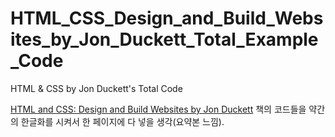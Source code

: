 # HTML_CSS_Design_and_Build_Websites_by_Jon_Duckett_Total_Example_Code
 HTML & CSS by Jon Duckett's Total Code

[HTML and CSS: Design and Build Websites by Jon Duckett](https://www.htmlandcssbook.com/) 책의 코드들을 약간의 한글화를 시켜서 한 페이지에 다 넣을 생각(요약본 느낌).